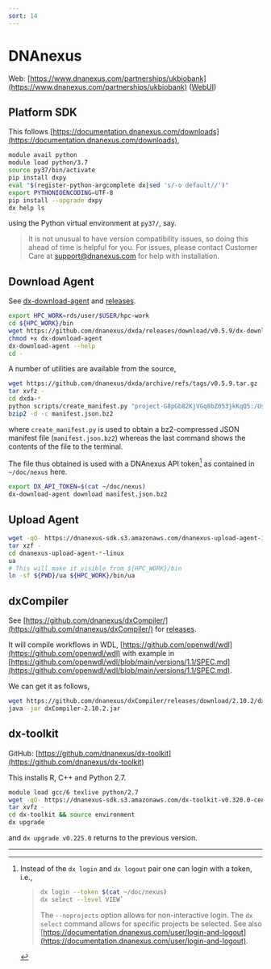 ```yaml
---
sort: 14
---
```


# DNAnexus

Web: [https://www.dnanexus.com/partnerships/ukbiobank](https://www.dnanexus.com/partnerships/ukbiobank) ([WebUI](https://platform.dnanexus.com/login))

## Platform SDK

This follows [https://documentation.dnanexus.com/downloads](https://documentation.dnanexus.com/downloads),

```bash
module avail python
module load python/3.7
source py37/bin/activate
pip install dxpy
eval "$(register-python-argcomplete dx|sed 's/-o default//')"
export PYTHONIOENCODING=UTF-8
pip install --upgrade dxpy
dx help ls
```

using the Python virtual environment at `py37/`, say.

> It is not unusual to have version compatibility issues, so doing this ahead of time is helpful for you. For issues, please contact Customer Care at support@dnanexus.com for help with installation.

## Download Agent

See [dx-download-agent](https://github.com/dnanexus/dxda/blob/master/README.md) and [releases](https://github.com/dnanexus/dxda/releases).

```bash
export HPC_WORK=rds/user/$USER/hpc-work
cd ${HPC_WORK}/bin
wget https://github.com/dnanexus/dxda/releases/download/v0.5.9/dx-download-agent-linux -O dx-download-agent
chmod +x dx-download-agent
dx-download-agent --help
cd -
```

A number of utilities are available from the source,

```bash
wget https://github.com/dnanexus/dxda/archive/refs/tags/v0.5.9.tar.gz -O - | \
tar xvfz -
cd dxda-*
python scripts/create_manifest.py "project-G8pGb82KjVGq8bZ053jkKqQ5:/Users/Jing Hua" --recursive --output_file "manifest.json.bz2"
bzip2 -d -c manifest.json.bz2
```

where `create_manifest.py` is used to obtain a bz2-compressed JSON manifest file (`manifest.json.bz2`) whereas the last command shows the contents of the file to the terminal.

The file thus obtained is used with a DNAnexus API token[^1] as contained in `~/doc/nexus` here.

```bash
export DX_API_TOKEN=$(cat ~/doc/nexus)
dx-download-agent download manifest.json.bz2
```

## Upload Agent

```bash
wget -qO- https://dnanexus-sdk.s3.amazonaws.com/dnanexus-upload-agent-1.5.33-linux.tar.gz | \
tar xzf -
cd dnanexus-upload-agent-*-linux
ua
# This will make it visible from ${HPC_WORK}/bin
ln -sf ${PWD}/ua ${HPC_WORK}/bin/ua
```

## dxCompiler

See [https://github.com/dnanexus/dxCompiler/](https://github.com/dnanexus/dxCompiler/) for [releases](https://github.com/dnanexus/dxCompiler/releases).

It will compile workflows in WDL, [https://github.com/openwdl/wdl](https://github.com/openwdl/wdl) with example in [https://github.com/openwdl/wdl/blob/main/versions/1.1/SPEC.md](https://github.com/openwdl/wdl/blob/main/versions/1.1/SPEC.md).

We can get it as follows,

```bash
wget https://github.com/dnanexus/dxCompiler/releases/download/2.10.2/dxCompiler-2.10.2.jar
java -jar dxCompiler-2.10.2.jar
```

## dx-toolkit

GitHub: [https://github.com/dnanexus/dx-toolkit](https://github.com/dnanexus/dx-toolkit)

This installs R, C++ and Python 2.7.

```bash
module load gcc/6 texlive python/2.7
wget -qO- https://dnanexus-sdk.s3.amazonaws.com/dx-toolkit-v0.320.0-centos-amd64.tar.gz | \
tar xvfz -
cd dx-toolkit && source environment
dx upgrade
```

and `dx upgrade v0.225.0` returns to the previous version.

---

[^1]:
    Instead of the `dx login` and `dx logout` pair one can login with a token, i.e.,

    > ```bash
    > dx login --token $(cat ~/doc/nexus)
    > dx select --level VIEW`
    > ```
    >
    > The `--noprojects` option allows for non-interactive login. The `dx select` command allows for specific projects be selected. See also [https://documentation.dnanexus.com/user/login-and-logout](https://documentation.dnanexus.com/user/login-and-logout).
